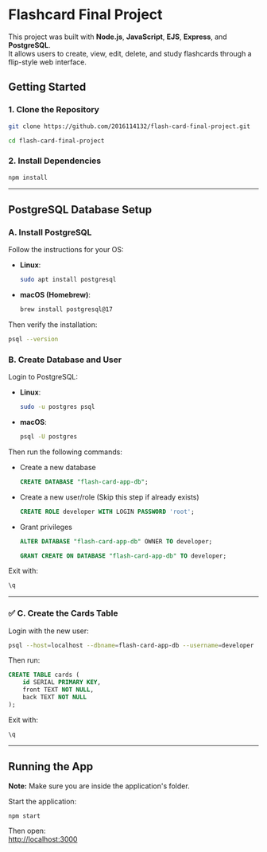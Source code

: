 # Flashcard Final Project

This project was built with **Node.js**, **JavaScript**, **EJS**, **Express**, and **PostgreSQL**.  
It allows users to create, view, edit, delete, and study flashcards through a flip-style web interface.

## Getting Started

### 1. Clone the Repository

```bash
git clone https://github.com/2016114132/flash-card-final-project.git
```

```bash
cd flash-card-final-project
```

### 2. Install Dependencies

```bash
npm install
```

---

## PostgreSQL Database Setup

### A. Install PostgreSQL

Follow the instructions for your OS:

- **Linux**:  
  ```bash
  sudo apt install postgresql
  ```

- **macOS (Homebrew)**:  
  ```bash
  brew install postgresql@17
  ```

Then verify the installation:
```bash
psql --version
```

### B. Create Database and User

Login to PostgreSQL:

- **Linux**:  
  ```bash
  sudo -u postgres psql
  ```

- **macOS**:  
  ```bash
  psql -U postgres
  ```

Then run the following commands:

- Create a new database
  ```sql
  CREATE DATABASE "flash-card-app-db";
  ```
- Create a new user/role (Skip this step if already exists)
  ```sql
  CREATE ROLE developer WITH LOGIN PASSWORD 'root';
  ```

- Grant privileges
  ```sql
  ALTER DATABASE "flash-card-app-db" OWNER TO developer;
  ```
  ```sql
  GRANT CREATE ON DATABASE "flash-card-app-db" TO developer;
  ```

Exit with:
```sql
\q
```

---

### ✅ C. Create the Cards Table

Login with the new user:
```bash
psql --host=localhost --dbname=flash-card-app-db --username=developer
```

Then run:
```sql
CREATE TABLE cards (
    id SERIAL PRIMARY KEY,
    front TEXT NOT NULL,
    back TEXT NOT NULL
);
```

Exit with:
```sql
\q
```

---

## Running the App
**Note:** Make sure you are inside the application's folder.

Start the application:
```bash
npm start
```

Then open:  
[http://localhost:3000](http://localhost:3000)
